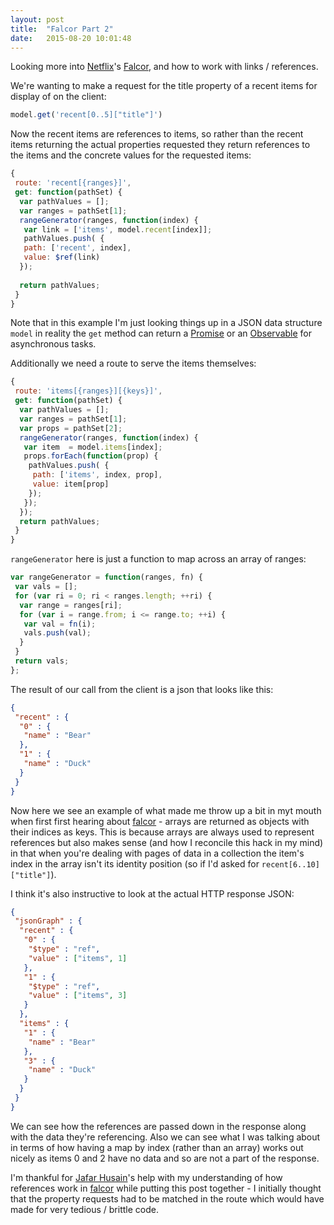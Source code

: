 ```yaml
---
layout: post
title:  "Falcor Part 2"
date:   2015-08-20 10:01:48
---
```


Looking more into [Netflix][1]'s [Falcor][2], and how to work with links / references.

We're wanting to make a request for the title property of a recent items for display of on the client:

``` js
model.get('recent[0..5]["title"]')
```

Now the recent items are references to items, so rather than the recent items returning the actual properties requested they return references to the items and the concrete values for the requested items:

``` js
{
 route: 'recent[{ranges}]',
 get: function(pathSet) {
  var pathValues = [];
  var ranges = pathSet[1];
  rangeGenerator(ranges, function(index) {
   var link = ['items', model.recent[index]];
   pathValues.push( {
   path: ['recent', index],
   value: $ref(link)
  });
  
  return pathValues;
 }
}
```

Note that in this example I'm just looking things up in a JSON data structure `model` in reality the `get` method can return a [Promise][5] or an [Observable][6] for asynchronous tasks.

Additionally we need a route to serve the items themselves:

``` js
{
 route: 'items[{ranges}][{keys}]',
 get: function(pathSet) {
  var pathValues = [];
  var ranges = pathSet[1];
  var props = pathSet[2];
  rangeGenerator(ranges, function(index) {
   var item  = model.items[index];
   props.forEach(function(prop) { 
    pathValues.push( {
     path: ['items', index, prop],
     value: item[prop]
    });
   });
  });
  return pathValues;
 }
}

```

`rangeGenerator` here is just a function to map across an array of ranges:

``` js
var rangeGenerator = function(ranges, fn) {
 var vals = [];
 for (var ri = 0; ri < ranges.length; ++ri) {
  var range = ranges[ri];
  for (var i = range.from; i <= range.to; ++i) {
   var val = fn(i);
   vals.push(val);
  }
 }
 return vals;
};
```

The result of our call from the client is a json that looks like this:

``` json
{
 "recent" : {
  "0" : {
   "name" : "Bear"
  }, 
  "1" : {
   "name" : "Duck"
  }
 }
}
```

Now here we see an example of what made me throw up a bit in myt mouth when first first hearing about [falcor][2] - arrays are returned as objects with their indices as keys. This is because arrays are always used to represent references but also makes sense (and how I reconcile this hack in my mind) in that when you're dealing with pages of data in a collection the item's index in the array isn't its identity position (so if I'd asked for `recent[6..10]["title"]`).

I think it's also instructive to look at the actual HTTP response JSON:

``` json
{
 "jsonGraph" : {
  "recent" : {
   "0" : {
    "$type" : "ref",
    "value" : ["items", 1]
   },
   "1" : {
    "$type" : "ref",
    "value" : ["items", 3]
   }
  },
  "items" : {
   "1" : {
    "name" : "Bear"
   },
   "3" : {
    "name" : "Duck"
   }
  }
 }
}
```

We can see how the references are passed down in the response along with the data they're referencing. Also we can see what I was talking about in terms of how having a map by index (rather than an array) works out nicely as items 0 and 2 have no data and so are not a part of the response. 

I'm thankful for [Jafar Husain][4]'s help with my understanding of how references work in [falcor][2] while putting this post together - I initially thought that the property requests had to be matched in the route which would have made for very tedious / brittle code.

[1]:https://www.netflix.com
[2]:https://netflix.github.io/falcor
[3]:https://en.wikipedia.org/wiki/Representational_state_transfer
[4]:https://github.com/jhusain
[5]:https://developer.mozilla.org/en-US/docs/Web/JavaScript/Reference/Global_Objects/Promise
[6]:http://reactivex.io/documentation/observable.html